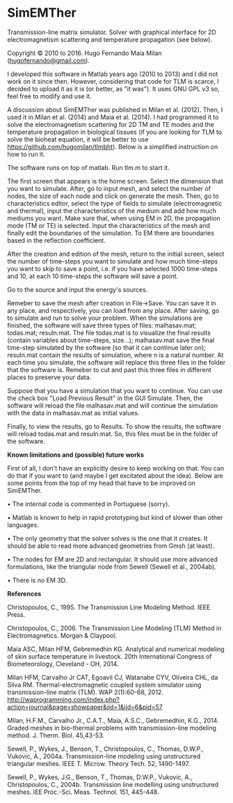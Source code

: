 # SimEMTher
Transmission-line matrix simulator. Solver with graphical interface for 2D electromagnetism scattering and temperature propagation (see below).

Copyright &copy; 2010 to 2016. Hugo Fernando Maia Milan (hugofernando@gmail.com).

I developed this software in Matlab years ago (2010 to 2013) and I did not work on it since then. However, considering that code for TLM is scarce, I decided to upload it as it is (or better, as "it was"). It uses GNU GPL v3 so, feel free to modify and use it.

A discussion about SimEMTher was published in Milan et al. (2012). Then, I used it in Milan et al. (2014) and Maia et al. (2014). I had programmed it to solve the electromagnetism scattering for 2D TM and TE modes and the temperature propagation in biological tissues (if you are looking for TLM to solve the bioheat equation, it will be better to use https://github.com/hugomilan/tlmbht). Below is a simplified instruction on how to run it.

The software runs on top of matlab. Run tlm.m to start it.

The first screen that appears is the home screen. Select the dimension that you want to simulate. After, go to input mesh, and select the number of nodes, the size of each node and click on generate the mesh. Then, go to characteristics editor, select the type of fields to simulate (electromagnetic and thermal), input the characteristics of the medium and add how much mediums you want. Make sure that, when using EM in 2D, the propagation mode (TM or TE) is selected. Input the characteristics of the mesh and finally edit the boundaries of the simulation. To EM there are boundaries based in the reflection coefficient.

After the creation and edition of the mesh, return to the initial screen, select the number of time-steps you want to simulate and how much time-steps you want to skip to save a point, i.e. if you have selected 1000 time-steps and 10, at each 10 time-steps the software will save a point.

Go to the source and input the energy's sources.

Remeber to save the mesh after creation in File->Save. You can save it in any place, and respectively, you can load from any place. After saving, go to simulate and run to solve your problem. When the simulations are finished, the software will save three types of files: malhasav.mat; todas.mat; resuln.mat. The file todas.mat is to visualize the final results (contain variables about time-steps, size...); malhasav.mat save the final time-step simulated by the software (so that it can continue later on); resuln.mat contain the results of simulation, where n is a natural number. At each time you simulate, the software will replace this three files in the folder that the software is. Remeber to cut and past this three files in different places to preserve your data.

Suppose that you have a simulation that you want to continue. You can use the check box "Load Previous Result" in the GUI Simulate. Then, the software will reload the file malhasav.mat and will continue the simulation with the data in malhasav.mat as initial values.

Finally, to view the results, go to Results. To show the results, the software will reload todas.mat and resuln.mat. So, this files must be in the folder of the software.

<b>Known limitations and (possible) future works</b>

First of all, I don't have an explicitly desire to keep working on that. You can do that if you want to (and maybe I get excitated about the idea). Below are some points from the top of my head that have to be improved on SimEMTher.

&bull; The internal code is commented in Portuguese (sorry).

&bull; Matlab is known to help in rapid prototyping but kind of slower than other languages.

&bull; The only geometry that the solver solves is the one that it creates. It should be able to read more advanced geometries from Gmsh (at least).

&bull; The nodes for EM are 2D and rectangular. It should use more advanced formulations, like the triangular node from Sewell (Sewell et al., 2004ab).

&bull; There is no EM 3D.



<b>References</b>

Christopoulos, C., 1995. The Transmission Line Modeling Method. IEEE Press.

Christopoulos, C., 2006. The Transmission Line Modeling (TLM) Method in Electromagnetics. Morgan & Claypool.

Maia ASC, Milan HFM, Gebremedhin KG. Analytical and numerical modeling of skin surface temperature in livestock. 20th International Congress of Biometeorology, Cleveland - OH, 2014.

Milan HFM, Carvalho Jr CAT, Egoavil CJ, Watanabe CYV, Oliveira CHL, da Silva RM. Thermal-electromagnetic coupled system simulator using transmission-line matrix (TLM). WAP 2(1):60-68, 2012. http://waprogramming.com/index.php?action=journal&page=showpaper&jid=1&iid=6&pid=57

Milan, H.F.M., Carvalho Jr., C.A.T., Maia, A.S.C., Gebremedhin, K.G., 2014. Graded meshes in bio-thermal problems with transmission-line modeling method. J. Therm. Biol. 45,43-53.

Sewell, P., Wykes, J., Benson, T., Christopoulos, C., Thomas, D.W.P., Vukovic, A., 2004a. Transmission-line modeling using unstructured triangular meshes. IEEE T. Microw. Theory Tech. 52, 1490-1497.

Sewell, P., Wykes, J.G., Benson, T., Thomas, D.W.P., Vukovic, A., Christopoulos, C., 2004b. Transmission line modelling using unstructured meshes. IEE Proc.-Sci. Meas. Technol. 151, 445-448.
